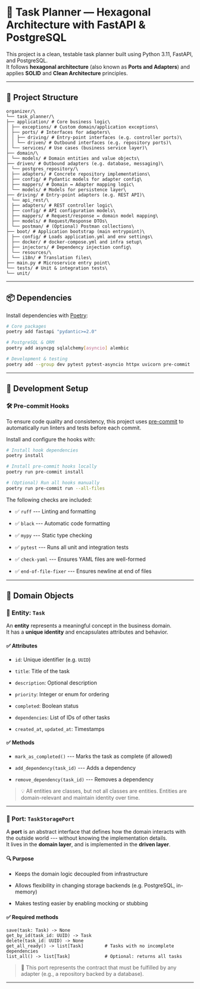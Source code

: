 # 🧱 Task Planner — Hexagonal Architecture with FastAPI & PostgreSQL

This project is a clean, testable task planner built using Python 3.11, FastAPI, and PostgreSQL.  
It follows **hexagonal architecture** (also known as **Ports and Adapters**) and applies **SOLID** and **Clean Architecture** principles.

---

## 📁 Project Structure
```
organizer/\
└── task_planner/\
├── application/ # Core business logic\
│ ├── exceptions/ # Custom domain/application exceptions\
│ ├── ports/ # Interfaces for adapters\
│ │ ├── driving/ # Entry-point interfaces (e.g. controller ports)\
│ │ └── driven/ # Outbound interfaces (e.g. repository ports)\
│ └── services/ # Use cases (business service layer)\
├── domain/\
│ └── models/ # Domain entities and value objects\
├── driven/ # Outbound adapters (e.g. database, messaging)\
│ └── postgres_repository/\
│ ├── adapters/ # Concrete repository implementations\
│ ├── config/ # Pydantic models for adapter config\
│ ├── mappers/ # Domain ↔ Adapter mapping logic\
│ └── models/ # Models for persistence layer\
├── driving/ # Entry-point adapters (e.g. REST API)\
│ └── api_rest/\
│ ├── adapters/ # REST controller logic\
│ ├── config/ # API configuration models\
│ ├── mappers/ # Request/response ↔ domain model mapping\
│ ├── models/ # Request/Response DTOs\
│ └── postman/ # (Optional) Postman collections\
├── boot/ # Application bootstrap (main entrypoint)\
│ ├── config/ # Loads application.yml and env settings\
│ ├── docker/ # docker-compose.yml and infra setup\
│ ├── injectors/ # Dependency injection config\
│ └── resources/\
│ └── i18n/ # Translation files\
├── main.py # Microservice entry point\
└── tests/ # Unit & integration tests\
└── unit/
```

---

## 📦 Dependencies

Install dependencies with [Poetry](https://python-poetry.org/):

```bash
# Core packages
poetry add fastapi "pydantic>=2.0"

# PostgreSQL & ORM
poetry add asyncpg sqlalchemy[asyncio] alembic

# Development & testing
poetry add --group dev pytest pytest-asyncio httpx uvicorn pre-commit

```
---

## 🔧 Development Setup

### 🛠 Pre-commit Hooks

To ensure code quality and consistency, this project uses [pre-commit](https://pre-commit.com/) to automatically run linters and tests before each commit.

Install and configure the hooks with:

```bash
# Install hook dependencies
poetry install

# Install pre-commit hooks locally
poetry run pre-commit install

# (Optional) Run all hooks manually
poetry run pre-commit run --all-files

```

The following checks are included:

-   ✅ `ruff` --- Linting and formatting

-   ✅ `black` --- Automatic code formatting

-   ✅ `mypy` --- Static type checking

-   ✅ `pytest` --- Runs all unit and integration tests

-   ✅ `check-yaml` --- Ensures YAML files are well-formed

-   ✅ `end-of-file-fixer` --- Ensures newline at end of files


* * * * *

🧩 Domain Objects
-----------------

### 🧱 Entity: `Task`

An **entity** represents a meaningful concept in the business domain.\
It has a **unique identity** and encapsulates attributes and behavior.


#### ✅ Attributes

-   `id`: Unique identifier (e.g. `UUID`)

-   `title`: Title of the task

-   `description`: Optional description

-   `priority`: Integer or enum for ordering

-   `completed`: Boolean status

-   `dependencies`: List of IDs of other tasks

-   `created_at`, `updated_at`: Timestamps

#### ✅ Methods

-   `mark_as_completed()` --- Marks the task as complete (if allowed)

-   `add_dependency(task_id)` --- Adds a dependency

-   `remove_dependency(task_id)` --- Removes a dependency

> 💡 All entities are classes, but not all classes are entities. Entities are domain-relevant and maintain identity over time.

* * * * *

### 🔌 Port: `TaskStoragePort`

A **port** is an abstract interface that defines how the domain interacts with the outside world --- without knowing the implementation details.\
It lives in the **domain layer**, and is implemented in the **driven layer**.

#### 🔍 Purpose

-   Keeps the domain logic decoupled from infrastructure

-   Allows flexibility in changing storage backends (e.g. PostgreSQL, in-memory)

-   Makes testing easier by enabling mocking or stubbing

#### ✅ Required methods

```
save(task: Task) -> None
get_by_id(task_id: UUID) -> Task
delete(task_id: UUID) -> None
get_all_ready() -> list[Task]        # Tasks with no incomplete dependencies
list_all() -> list[Task]             # Optional: returns all tasks

```

> 🧠 This port represents the contract that must be fulfilled by any adapter (e.g., a repository backed by a database).

* * * * *
